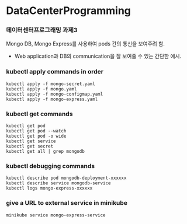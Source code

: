 # DataCenterProgramming
### 데이터센터프로그래밍 과제3  

Mongo DB, Mongo Express를 사용하여 pods 간의 통신을 보여주려 함.
- Web application과 DB의 communication을 잘 보여줄 수 있는 간단한 예시.

### kubectl apply commands in order
    
    kubectl apply -f mongo-secret.yaml
    kubectl apply -f mongo.yaml
    kubectl apply -f mongo-configmap.yaml 
    kubectl apply -f mongo-express.yaml

### kubectl get commands

    kubectl get pod
    kubectl get pod --watch
    kubectl get pod -o wide
    kubectl get service
    kubectl get secret
    kubectl get all | grep mongodb

### kubectl debugging commands

    kubectl describe pod mongodb-deployment-xxxxxx
    kubectl describe service mongodb-service
    kubectl logs mongo-express-xxxxxx

### give a URL to external service in minikube

    minikube service mongo-express-service
